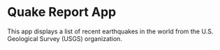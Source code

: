Quake Report App
===================================

This app displays a list of recent earthquakes in the world
from the U.S. Geological Survey (USGS) organization.

